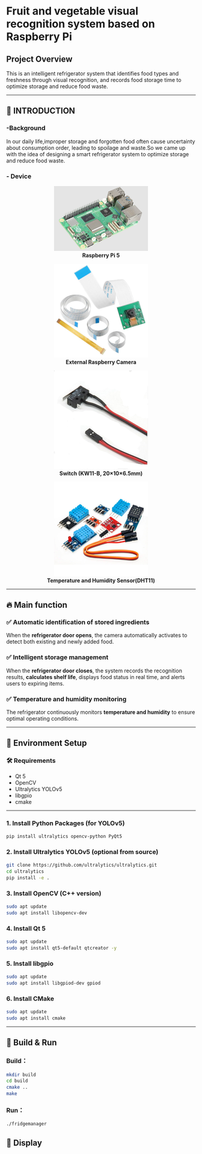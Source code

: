 #  **Fruit and vegetable visual recognition system based on Raspberry Pi** 

## Project Overview
This is an intelligent refrigerator system that identifies food types and freshness through visual recognition, and records food storage time to optimize storage and reduce food waste.


---

## 📌 INTRODUCTION
### **-Background** 
In our daily life,improper storage and forgotten food often cause uncertainty about consumption order, leading to spoilage and waste.So we came up with the idea of designing a smart refrigerator system to optimize storage and reduce food waste.

### **- Device**

<p align="center">
  <img src="images/Raspberry.png" width="250"/><br>
  <strong>Raspberry Pi 5</strong>
</p>

<p align="center">
  <img src="images/camera.jpg" width="250"/><br>
  <strong>External Raspberry Camera</strong>
</p>

<p align="center">
  <img src="images/switch.jpg" width="250"/><br>
  <strong>Switch (KW11-B, 20×10×6.5mm)</strong>
</p>

<p align="center">
  <img src="images/sensor.jpg" width="250"/><br>
  <strong>Temperature and Humidity Sensor(DHT11)</strong>
</p>

---

## 🔥 **Main function**

### ✅ **Automatic identification of stored ingredients**  
When the **refrigerator door opens**, the camera automatically activates to detect both existing and newly added food.

### ✅ **Intelligent storage management**  
When the **refrigerator door closes**, the system records the recognition results, **calculates shelf life**, displays food status in real time, and alerts users to expiring items.

### ✅ **Temperature and humidity monitoring**  
The refrigerator continuously monitors **temperature and humidity** to ensure optimal operating conditions.

---

## 🧩 Environment Setup

### 🛠️ Requirements

- Qt 5  
- OpenCV  
- Ultralytics YOLOv5  
- libgpio 
- cmake

---

### 1.  Install Python Packages (for YOLOv5)

 ```bash 
pip install ultralytics opencv-python PyQt5 
 ```

### 2.  Install Ultralytics YOLOv5 (optional from source)

```bash 
git clone https://github.com/ultralytics/ultralytics.git
cd ultralytics
pip install -e . 
```

### 3. Install OpenCV (C++ version)

```bash 
sudo apt update
sudo apt install libopencv-dev 
``` 

### 4. Install Qt 5

```bash 
sudo apt update
sudo apt install qt5-default qtcreator -y 
``` 

### 5. Install libgpio

 ```bash 
sudo apt update
sudo apt install libgpiod-dev gpiod 
```

### 6. Install CMake

 ```bash 
sudo apt update
sudo apt install cmake 
```
---
## 🧩 Build & Run

### Build：

 ```bash 
mkdir build
cd build
cmake ..
make
```
### Run：

 ```bash 
./fridgemanager
```
## 🧩 Display






